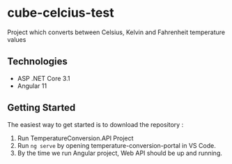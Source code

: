 # cube-celcius-test
Project which converts between Celsius, Kelvin and Fahrenheit temperature values

## Technologies
* ASP .NET Core 3.1
* Angular 11

## Getting Started

The easiest way to get started is to download the repository :

1. Run TemperatureConversion.API Project
2. Run `ng serve` by opening temperature-conversion-portal in VS Code.
3. By the time we run Angular project, Web API should be up and running.
